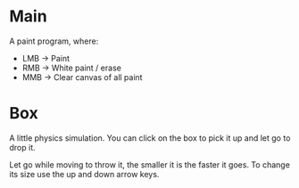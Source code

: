 # Main

A paint program, where:
- LMB -> Paint
- RMB -> White paint / erase
- MMB -> Clear canvas of all paint

# Box

A little physics simulation. You can click on the box to pick it up and let go to drop it.

Let go while moving to throw it, the smaller it is the faster it goes. To change its size use the up and down arrow keys.
